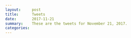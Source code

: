 ```yaml
---
layout:     post
title:      Tweets
date:       2017-11-21
summary:    These are the tweets for November 21, 2017.
categories:
---
```


